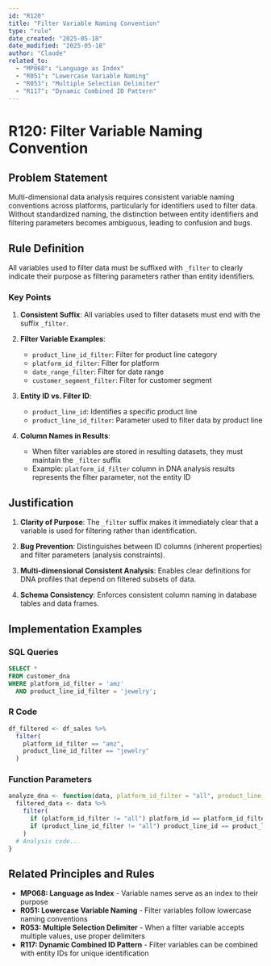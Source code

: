 ```yaml
---
id: "R120"
title: "Filter Variable Naming Convention"
type: "rule"
date_created: "2025-05-18"
date_modified: "2025-05-18"
author: "Claude"
related_to:
  - "MP068": "Language as Index"
  - "R051": "Lowercase Variable Naming"
  - "R053": "Multiple Selection Delimiter"
  - "R117": "Dynamic Combined ID Pattern"
---
```


# R120: Filter Variable Naming Convention

## Problem Statement

Multi-dimensional data analysis requires consistent variable naming conventions across platforms, particularly for identifiers used to filter data. Without standardized naming, the distinction between entity identifiers and filtering parameters becomes ambiguous, leading to confusion and bugs.

## Rule Definition

All variables used to filter data must be suffixed with `_filter` to clearly indicate their purpose as filtering parameters rather than entity identifiers.

### Key Points

1. **Consistent Suffix**: All variables used to filter datasets must end with the suffix `_filter`.

2. **Filter Variable Examples**:
   - `product_line_id_filter`: Filter for product line category
   - `platform_id_filter`: Filter for platform
   - `date_range_filter`: Filter for date range
   - `customer_segment_filter`: Filter for customer segment

3. **Entity ID vs. Filter ID**:
   - `product_line_id`: Identifies a specific product line
   - `product_line_id_filter`: Parameter used to filter data by product line

4. **Column Names in Results**:
   - When filter variables are stored in resulting datasets, they must maintain the `_filter` suffix
   - Example: `platform_id_filter` column in DNA analysis results represents the filter parameter, not the entity ID

## Justification

1. **Clarity of Purpose**: The `_filter` suffix makes it immediately clear that a variable is used for filtering rather than identification.

2. **Bug Prevention**: Distinguishes between ID columns (inherent properties) and filter parameters (analysis constraints).

3. **Multi-dimensional Consistent Analysis**: Enables clear definitions for DNA profiles that depend on filtered subsets of data.

4. **Schema Consistency**: Enforces consistent column naming in database tables and data frames.

## Implementation Examples

### SQL Queries
```sql
SELECT *
FROM customer_dna
WHERE platform_id_filter = 'amz'
  AND product_line_id_filter = 'jewelry';
```

### R Code
```r
df_filtered <- df_sales %>%
  filter(
    platform_id_filter == "amz",
    product_line_id_filter == "jewelry"
  )
```

### Function Parameters
```r
analyze_dna <- function(data, platform_id_filter = "all", product_line_id_filter = "all") {
  filtered_data <- data %>%
    filter(
      if (platform_id_filter != "all") platform_id == platform_id_filter else TRUE,
      if (product_line_id_filter != "all") product_line_id == product_line_id_filter else TRUE
    )
  # Analysis code...
}
```

## Related Principles and Rules

- **MP068: Language as Index** - Variable names serve as an index to their purpose
- **R051: Lowercase Variable Naming** - Filter variables follow lowercase naming conventions
- **R053: Multiple Selection Delimiter** - When a filter variable accepts multiple values, use proper delimiters
- **R117: Dynamic Combined ID Pattern** - Filter variables can be combined with entity IDs for unique identification